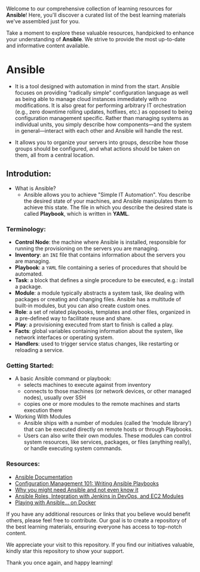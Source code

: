 
Welcome to our comprehensive collection of learning resources for **Ansible**! Here, you'll discover a curated list of the best learning materials we've assembled just for you.

Take a moment to explore these valuable resources, handpicked to enhance your understanding of **Ansible**. We strive to provide the most up-to-date and informative content available.


# Ansible

- It is a tool designed with automation in mind from the start. Ansible focuses on providing “radically simple” configuration language as well as being able to manage cloud instances immediately with no modifications. It is also great for performing arbitrary IT orchestration (e.g., zero downtime rolling updates, hotfixes, etc.) as opposed to being configuration management specific. Rather than managing systems as individual units, you simply describe how components—and the system in general—interact with each other and Ansible will handle the rest.

- It allows you to organize your servers into groups, describe how those groups should be configured, and what actions should be taken on them, all from a central location.

## Introdution:
- What is Ansible?
  - Ansible allows you to achieve "Simple IT Automation". You describe the desired state of your machines, and Ansible manipulates them to achieve this state. The file in which you describe the desired state is called **Playbook**, which is written in **YAML**.

### Terminology:
- **Control Node**: the machine where Ansible is installed, responsible for running the provisioning on the servers you are managing.
- **Inventory**: an `INI` file that contains information about the servers you are managing.
- **Playbook**: a `YAML` file containing a series of procedures that should be automated.
- **Task**: a block that defines a single procedure to be executed, e.g.: install a package.
- **Module**: a module typically abstracts a system task, like dealing with packages or creating and changing files. Ansible has a multitude of built-in modules, but you can also create custom ones.
- **Role**: a set of related playbooks, templates and other files, organized in a pre-defined way to facilitate reuse and share.
- **Play**: a provisioning executed from start to finish is called a play.
- **Facts**: global variables containing information about the system, like network interfaces or operating system.
- **Handlers**: used to trigger service status changes, like restarting or reloading a service.

### Getting Started:
- A basic Ansible command or playbook:
  - selects machines to execute against from inventory
  - connects to those machines (or network devices, or other managed nodes), usually over SSH
  - copies one or more modules to the remote machines and starts execution there
- Working With Modules
  - Ansible ships with a number of modules (called the ‘module library’) that can be executed directly on remote hosts or through Playbooks.
  - Users can also write their own modules. These modules can control system resources, like services, packages, or files (anything really), or handle executing system commands.

### Resources:
- [Ansible Documentation](https://docs.ansible.com/)
- [Configuration Management 101: Writing Ansible Playbooks](https://www.digitalocean.com/community/tutorials/configuration-management-101-writing-ansible-playbooks)
- [Why you might need Ansible and not even know it](https://www.freecodecamp.org/news/why-you-might-need-ansible-and-not-even-know-it-d33b6e4b2ebe/)
- [Ansible Roles, Integration with Jenkins in DevOps, and EC2 Modules](https://www.softwaretestinghelp.com/ansible-roles-jenkins-integration-ec2-modules/)
- [Playing with Ansible... on Docker](https://mklein.io/2018/02/23/ansible-docker/)

If you have any additional resources or links that you believe would benefit others, please feel free to contribute. Our goal is to create a repository of the best learning materials, ensuring everyone has access to top-notch content.

We appreciate your visit to this repository. If you find our initiatives valuable, kindly star this repository to show your support.

Thank you once again, and happy learning!
